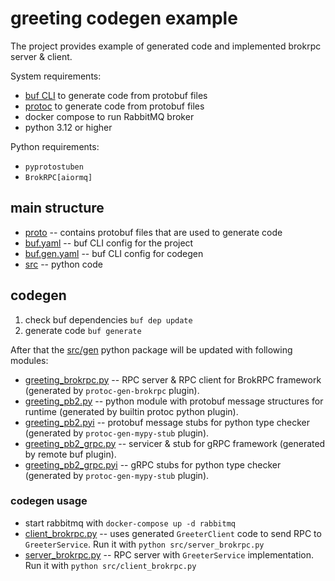 # greeting codegen example

The project provides example of generated code and implemented brokrpc server & client.

System requirements:

* [buf CLI](https://buf.build/product/cli) to generate code from protobuf files
* [protoc](https://grpc.io/docs/protoc-installation/) to generate code from protobuf files
* docker compose to run RabbitMQ broker
* python 3.12 or higher

Python requirements:

* `pyprotostuben`
* `BrokRPC[aiormq]`

## main structure

* [proto](proto) -- contains protobuf files that are used to generate code
* [buf.yaml](buf.yaml) -- buf CLI config for the project
* [buf.gen.yaml](buf.yaml) -- buf CLI config for codegen
* [src](src) -- python code

## codegen

1) check buf dependencies `buf dep update`
2) generate code `buf generate`

After that the [src/gen](src/gen) python package will be updated with following modules:

* [greeting_brokrpc.py](src/gen/greeting_brokrpc.py) -- RPC server & RPC client for BrokRPC framework (generated by
  `protoc-gen-brokrpc` plugin).
* [greeting_pb2.py](src/gen/greeting_pb2.py) -- python module with protobuf message structures for runtime (generated by
  builtin protoc python plugin).
* [greeting_pb2.pyi](src/gen/greeting_pb2.pyi) -- protobuf message stubs for python type checker (generated by
  `protoc-gen-mypy-stub` plugin).
* [greeting_pb2_grpc.py](src/gen/greeting_pb2_grpc.py) -- servicer & stub for gRPC framework (generated by remote buf
  plugin).
* [greeting_pb2_grpc.pyi](src/gen/greeting_pb2_grpc.pyi) -- gRPC stubs for python type checker (generated by
  `protoc-gen-mypy-stub` plugin).

### codegen usage

* start rabbitmq with `docker-compose up -d rabbitmq`
* [client_brokrpc.py](src/client_brokrpc.py) -- uses generated `GreeterClient` code to send RPC to `GreeterService`. Run it with `python src/server_brokrpc.py`
* [server_brokrpc.py](src/server_brokrpc.py) -- RPC server with `GreeterService` implementation. Run it with `python src/client_brokrpc.py`
